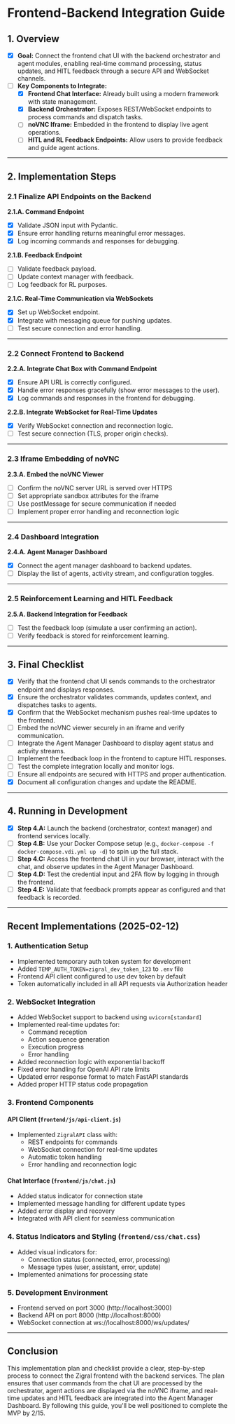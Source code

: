 # Frontend-Backend Integration Guide

## 1. Overview

- [x] **Goal:** Connect the frontend chat UI with the backend orchestrator and agent modules, enabling real-time command processing, status updates, and HITL feedback through a secure API and WebSocket channels.
- [ ] **Key Components to Integrate:**
  - [x] **Frontend Chat Interface:** Already built using a modern framework with state management.
  - [x] **Backend Orchestrator:** Exposes REST/WebSocket endpoints to process commands and dispatch tasks.
  - [ ] **noVNC Iframe:** Embedded in the frontend to display live agent operations.
  - [ ] **HITL and RL Feedback Endpoints:** Allow users to provide feedback and guide agent actions.

---

## 2. Implementation Steps

### 2.1 Finalize API Endpoints on the Backend

**2.1.A. Command Endpoint**
- [x] Validate JSON input with Pydantic.
- [x] Ensure error handling returns meaningful error messages.
- [x] Log incoming commands and responses for debugging.

**2.1.B. Feedback Endpoint**
- [ ] Validate feedback payload.
- [ ] Update context manager with feedback.
- [ ] Log feedback for RL purposes.

**2.1.C. Real-Time Communication via WebSockets**
- [x] Set up WebSocket endpoint.
- [x] Integrate with messaging queue for pushing updates.
- [ ] Test secure connection and error handling.

---

### 2.2 Connect Frontend to Backend

**2.2.A. Integrate Chat Box with Command Endpoint**
- [x] Ensure API URL is correctly configured.
- [x] Handle error responses gracefully (show error messages to the user).
- [x] Log commands and responses in the frontend for debugging.

**2.2.B. Integrate WebSocket for Real-Time Updates**
- [x] Verify WebSocket connection and reconnection logic.
- [ ] Test secure connection (TLS, proper origin checks).

---

### 2.3 Iframe Embedding of noVNC

**2.3.A. Embed the noVNC Viewer**
- [ ] Confirm the noVNC server URL is served over HTTPS
- [ ] Set appropriate sandbox attributes for the iframe
- [ ] Use postMessage for secure communication if needed
- [ ] Implement proper error handling and reconnection logic

---

### 2.4 Dashboard Integration

**2.4.A. Agent Manager Dashboard**
- [x] Connect the agent manager dashboard to backend updates.
- [ ] Display the list of agents, activity stream, and configuration toggles.

---

### 2.5 Reinforcement Learning and HITL Feedback

**2.5.A. Backend Integration for Feedback**
- [ ] Test the feedback loop (simulate a user confirming an action).
- [ ] Verify feedback is stored for reinforcement learning.

---

## 3. Final Checklist

- [x] Verify that the frontend chat UI sends commands to the orchestrator endpoint and displays responses.
- [x] Ensure the orchestrator validates commands, updates context, and dispatches tasks to agents.
- [x] Confirm that the WebSocket mechanism pushes real-time updates to the frontend.
- [ ] Embed the noVNC viewer securely in an iframe and verify communication.
- [ ] Integrate the Agent Manager Dashboard to display agent status and activity streams.
- [ ] Implement the feedback loop in the frontend to capture HITL responses.
- [ ] Test the complete integration locally and monitor logs.
- [ ] Ensure all endpoints are secured with HTTPS and proper authentication.
- [x] Document all configuration changes and update the README.

---

## 4. Running in Development

- [x] **Step 4.A:** Launch the backend (orchestrator, context manager) and frontend services locally.
- [ ] **Step 4.B:** Use your Docker Compose setup (e.g., `docker-compose -f docker-compose.vdi.yml up -d`) to spin up the full stack.
- [ ] **Step 4.C:** Access the frontend chat UI in your browser, interact with the chat, and observe updates in the Agent Manager Dashboard.
- [ ] **Step 4.D:** Test the credential input and 2FA flow by logging in through the frontend.
- [ ] **Step 4.E:** Validate that feedback prompts appear as configured and that feedback is recorded.

---

## Recent Implementations (2025-02-12)

### 1. Authentication Setup
- Implemented temporary auth token system for development
- Added `TEMP_AUTH_TOKEN=zigral_dev_token_123` to `.env` file
- Frontend API client configured to use dev token by default
- Token automatically included in all API requests via Authorization header

### 2. WebSocket Integration
- Added WebSocket support to backend using `uvicorn[standard]`
- Implemented real-time updates for:
  - Command reception
  - Action sequence generation
  - Execution progress
  - Error handling
- Added reconnection logic with exponential backoff
- Fixed error handling for OpenAI API rate limits
- Updated error response format to match FastAPI standards
- Added proper HTTP status code propagation

### 3. Frontend Components
#### API Client (`frontend/js/api-client.js`)
- Implemented `ZigralAPI` class with:
  - REST endpoints for commands
  - WebSocket connection for real-time updates
  - Automatic token handling
  - Error handling and reconnection logic

#### Chat Interface (`frontend/js/chat.js`)
- Added status indicator for connection state
- Implemented message handling for different update types
- Added error display and recovery
- Integrated with API client for seamless communication

### 4. Status Indicators and Styling (`frontend/css/chat.css`)
- Added visual indicators for:
  - Connection status (connected, error, processing)
  - Message types (user, assistant, error, update)
- Implemented animations for processing state

### 5. Development Environment
- Frontend served on port 3000 (http://localhost:3000)
- Backend API on port 8000 (http://localhost:8000)
- WebSocket connection at ws://localhost:8000/ws/updates/

---

## Conclusion

This implementation plan and checklist provide a clear, step-by-step process to connect the Zigral frontend with the backend services. The plan ensures that user commands from the chat UI are processed by the orchestrator, agent actions are displayed via the noVNC iframe, and real-time updates and HITL feedback are integrated into the Agent Manager Dashboard. By following this guide, you'll be well positioned to complete the MVP by 2/15. 